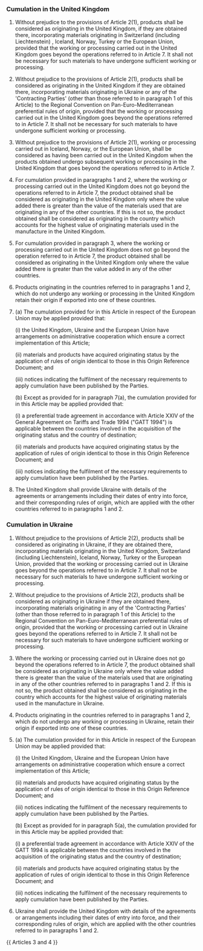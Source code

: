 ### Cumulation in the United Kingdom

1. Without prejudice to the provisions of Article 2(1), products shall be considered as originating in the United Kingdom, if they are obtained there, incorporating materials originating in Switzerland (including Liechtenstein) , Iceland, Norway, Turkey or the European Union, provided that the working or processing carried out in the United Kingdom goes beyond the operations referred to in Article 7. It shall not be necessary for such materials to have undergone sufficient working or processing.

2. Without prejudice to the provisions of Article 2(1), products shall be considered as originating in the United Kingdom if they are obtained there, incorporating materials originating in Ukraine or any of the 'Contracting Parties'  (other than those referred to in paragraph 1 of this Article) to the Regional Convention on Pan-Euro-Mediterranean preferential rules of origin, provided that the working or processing carried out in the United Kingdom goes beyond the operations referred to in Article 7. It shall not be necessary for such materials to have undergone sufficient working or processing.

3. Without prejudice to the provisions of Article 2(1), working or processing carried out in Iceland, Norway, or the European Union, shall be considered as having been carried out in the United Kingdom when the products obtained undergo subsequent working or processing in the United Kingdom that goes beyond the operations referred to in Article 7.

4. For cumulation provided in paragraphs 1 and 2, where the working or processing carried out in the United Kingdom does not go beyond the operations referred to in Article 7, the product obtained shall be considered as originating in the United Kingdom only where the value added there is greater than the value of the materials used that are originating in any of the other countries. If this is not so, the product obtained shall be considered as originating in the country which accounts for the highest value of originating materials used in the manufacture in the United Kingdom.

5. For cumulation provided in paragraph 3, where the working or processing carried out in the United Kingdom does not go beyond the operation referred to in Article 7, the product obtained shall be considered as originating in the United Kingdom only where the value added there is greater than the value added in any of the other countries. 

6. Products originating in the countries referred to in paragraphs 1 and 2, which do not undergo any working or processing in the United Kingdom retain their origin if exported into one of these countries.

7. (a) The cumulation provided for in this Article in respect of the European Union may be applied provided that:

    (i) the United Kingdom, Ukraine and the European Union have arrangements on administrative cooperation which ensure a correct implementation of this Article;

    (ii) materials and products have acquired originating status by the application of rules of origin identical to those in this Origin Reference Document; and

    (iii) notices indicating the fulfilment of the necessary requirements to apply cumulation have been published by the Parties. 

    (b) Except as provided for in paragraph 7(a), the cumulation provided for in this Article may be applied provided that:

    (i) a preferential trade agreement in accordance with Article XXIV of the General Agreement on Tariffs and Trade 1994 ("GATT 1994") is applicable between the countries involved in the acquisition of the originating status and the country of destination;

    (ii) materials and products have acquired originating status by the application of rules of origin identical to those in this Origin Reference Document; and

    (iii) notices indicating the fulfilment of the necessary requirements to apply cumulation have been published by the Parties.

8. The United Kingdom shall provide Ukraine with details of the agreements or arrangements including their dates of entry into force, and their corresponding rules of origin, which are applied with the other countries referred to in paragraphs 1 and 2.

### Cumulation in Ukraine

1. Without prejudice to the provisions of Article 2(2), products shall be considered as originating in Ukraine, if they are obtained there, incorporating materials originating in the United Kingdom, Switzerland (including Liechtenstein), Iceland, Norway, Turkey or the European Union, provided that the working or processing carried out in Ukraine goes beyond the operations referred to in Article 7. It shall not be necessary for such materials to have undergone sufficient working or processing.

2. Without prejudice to the provisions of Article 2(2), products shall be considered as originating in Ukraine if they are obtained there, incorporating materials originating in any of the 'Contracting Parties'  (other than those referred to in paragraph 1 of this Article) to the Regional Convention on Pan-Euro-Mediterranean preferential rules of origin, provided that the working or processing carried out in Ukraine goes beyond the operations referred to in Article 7. It shall not be necessary for such materials to have undergone sufficient working or processing.

3. Where the working or processing carried out in Ukraine does not go beyond the operations referred to in Article 7, the product obtained shall be considered as originating in Ukraine only where the value added there is greater than the value of the materials used that are originating in any of the other countries referred to in paragraphs 1 and 2. If this is not so, the product obtained shall be considered as originating in the country which accounts for the highest value of originating materials used in the manufacture in Ukraine.

4. Products originating in the countries referred to in paragraphs 1 and 2, which do not undergo any working or processing in Ukraine, retain their origin if exported into one of these countries.

5. (a) The cumulation provided for in this Article in respect of the European Union may be applied provided that:

    (i) the United Kingdom, Ukraine and the European Union have arrangements on administrative cooperation which ensure a correct implementation of this Article;

    (ii) materials and products have acquired originating status by the application of rules of origin identical to those in this Origin Reference Document; and

    (iii) notices indicating the fulfilment of the necessary requirements to apply cumulation have been published by the Parties.

    (b) Except as provided for in paragraph 5(a), the cumulation provided for in this Article may be applied provided that:

    (i) a preferential trade agreement in accordance with Article XXIV of the GATT 1994 is applicable between the countries involved in the acquisition of the originating status and the country of destination;

    (ii) materials and products have acquired originating status by the application of rules of origin identical to those in this Origin Reference Document; and

    (iii) notices indicating the fulfilment of the necessary requirements to apply cumulation have been published by the Parties.

6. Ukraine shall provide the United Kingdom with details of the agreements or arrangements including their dates of entry into force, and their corresponding rules of origin, which are applied with the other countries referred to in paragraphs 1 and 2.


{{ Articles 3 and 4 }}
